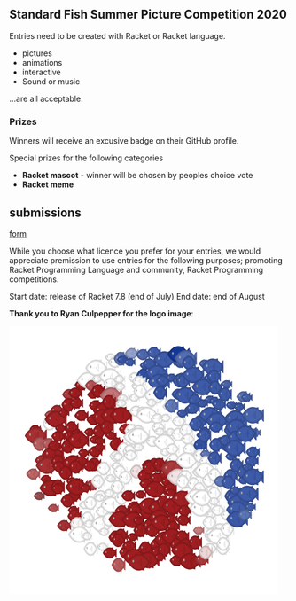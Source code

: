 ## Standard Fish Summer Picture Competition 2020

Entries need to be created with Racket or Racket language.
* pictures
* animations 
* interactive
* Sound or music

...are all acceptable.

### Prizes

Winners will receive an excusive badge on their GitHub profile.

Special prizes for the following categories

* **Racket mascot** - winner will be chosen by peoples choice vote
* **Racket meme**

## submissions 

[form](https://github.com/standard-fish/racket-summer-picture-competition-2020/issues/new?assignees=spdegabrielle&labels=&template=submit-competition-entry.md&title=%5BENTRY%5D)

While you choose what licence you prefer for your entries, we would appreciate premission to use entries for the following purposes; promoting Racket Programming Language and community, Racket Programming competitions.

Start date: release of Racket 7.8 (end of July)
End date: end of August


**Thank you to Ryan Culpepper for the logo image**: 

![Racket Logo as a school of fish by Ryan Culpepper](dense.png)
